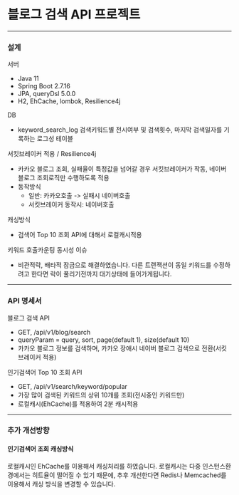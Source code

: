 # 블로그 검색 API 프로젝트
***

### 설계
서버
- Java 11
- Spring Boot 2.7.16
- JPA, queryDsl 5.0.0
- H2, EhCache, lombok, Resilience4j

DB
- keyword_search_log 검색키워드별 전시여부 및 검색횟수, 마지막 검색일자를 기록하는 로그성 테이블

서킷브레이커 적용 / Resilience4j
- 카카오 블로그 조회, 실패율이 특정값을 넘어갈 경우 서킷브레이커가 작동, 네이버 블로그 조회로직만 수행하도록 적용
- 동작방식
  - 일반: 카카오호출 -> 실패시 네이버호출
  - 서킷브레이커 동작시: 네이버호출

캐싱방식
- 검색어 Top 10 조회 API에 대해서 로컬캐시적용

키워드 호출카운팅 동시성 이슈
- 비관적락, 배타적 잠금으로 해결하였습니다. 다른 트랜잭션이 동일 키워드를 수정하려고 한다면 락이 풀리기전까지 대기상태에 들어가게됩니다.

***

### API 명세서
블로그 검색 API
- GET, /api/v1/blog/search
- queryParam = query, sort, page(default 1), size(default 10)
- 카카오 블로그 정보를 검색하며, 카카오 장애시 네이버 블로그 검색으로 전환(서킷브레이커 적용)

인기검색어 Top 10 조회 API
- GET, /api/v1/search/keyword/popular
- 가장 많이 검색된 키워드의 상위 10개를 조회(전시중인 키워드만)
- 로컬캐시(EhCache)를 적용하여 2분 캐시적용
***

### 추가 개선방향

#### 인기검색어 조회 캐싱방식
로컬캐시인 EhCache를 이용해서 캐싱처리를 하였습니다.
로컬캐시는 다중 인스턴스환경에서는 히트율이 떨어질 수 있기 때문에, 추후 개선한다면 Redis나 Memcached를 이용해서 캐싱 방식을 변경할 수 있습니다.